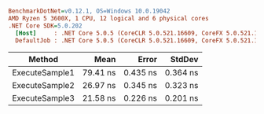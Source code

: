 ``` ini

BenchmarkDotNet=v0.12.1, OS=Windows 10.0.19042
AMD Ryzen 5 3600X, 1 CPU, 12 logical and 6 physical cores
.NET Core SDK=5.0.202
  [Host]     : .NET Core 5.0.5 (CoreCLR 5.0.521.16609, CoreFX 5.0.521.16609), X64 RyuJIT
  DefaultJob : .NET Core 5.0.5 (CoreCLR 5.0.521.16609, CoreFX 5.0.521.16609), X64 RyuJIT


```
|         Method |     Mean |    Error |   StdDev |
|--------------- |---------:|---------:|---------:|
| ExecuteSample1 | 79.41 ns | 0.435 ns | 0.364 ns |
| ExecuteSample2 | 26.97 ns | 0.345 ns | 0.323 ns |
| ExecuteSample3 | 21.58 ns | 0.226 ns | 0.201 ns |
